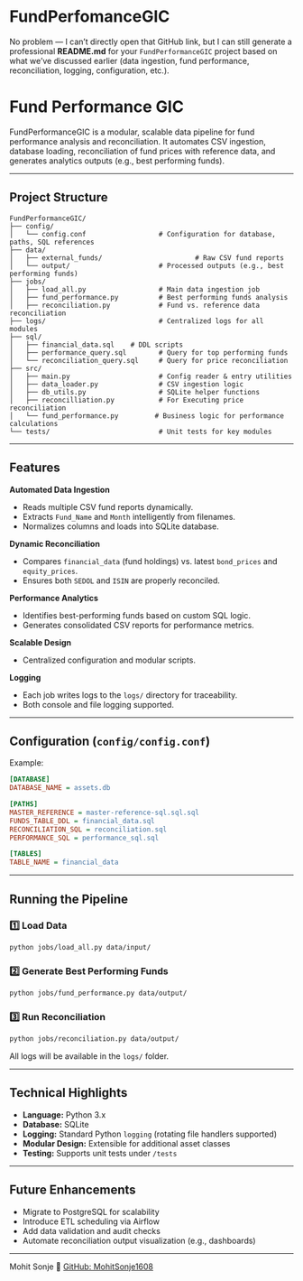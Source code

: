 # FundPerfomanceGIC
No problem — I can’t directly open that GitHub link, but I can still generate a professional **README.md** for your `FundPerformanceGIC` project based on what we’ve discussed earlier (data ingestion, fund performance, reconciliation, logging, configuration, etc.).



#  Fund Performance GIC

FundPerformanceGIC is a modular, scalable data pipeline for fund performance analysis and reconciliation.
It automates CSV ingestion, database loading, reconciliation of fund prices with reference data, and generates analytics outputs (e.g., best performing funds).

---

##  Project Structure

```
FundPerformanceGIC/
├── config/
│   └── config.conf                  # Configuration for database, paths, SQL references
├── data/
│   ├── external_funds/                       # Raw CSV fund reports
│   └── output/                      # Processed outputs (e.g., best performing funds)
├── jobs/
│   ├── load_all.py                  # Main data ingestion job
│   ├── fund_performance.py          # Best performing funds analysis
│   ├── reconciliation.py            # Fund vs. reference data reconciliation
├── logs/                            # Centralized logs for all modules
├── sql/
│   ├── financial_data.sql    # DDL scripts
│   ├── performance_query.sql        # Query for top performing funds
│   └── reconciliation_query.sql     # Query for price reconciliation
├── src/
│   ├── main.py                      # Config reader & entry utilities
│   ├── data_loader.py               # CSV ingestion logic
│   ├── db_utils.py                  # SQLite helper functions
│   ├── reconcilliation.py           # For Executing price reconciliation
│   └── fund_performance.py         # Business logic for performance calculations
└── tests/                           # Unit tests for key modules
```

---

##  Features

 **Automated Data Ingestion**

* Reads multiple CSV fund reports dynamically.
* Extracts `Fund_Name` and `Month` intelligently from filenames.
* Normalizes columns and loads into SQLite database.

 **Dynamic Reconciliation**

* Compares `financial_data` (fund holdings) vs. latest `bond_prices` and `equity_prices`.
* Ensures both `SEDOL` and `ISIN` are properly reconciled.

 **Performance Analytics**

* Identifies best-performing funds based on custom SQL logic.
* Generates consolidated CSV reports for performance metrics.

 **Scalable Design**

* Centralized configuration and modular scripts.

 **Logging**

* Each job writes logs to the `logs/` directory for traceability.
* Both console and file logging supported.

---

##  Configuration (`config/config.conf`)

Example:

```ini
[DATABASE]
DATABASE_NAME = assets.db

[PATHS]
MASTER_REFERENCE = master-reference-sql.sql.sql
FUNDS_TABLE_DDL = financial_data.sql
RECONCILIATION_SQL = reconciliation.sql
PERFORMANCE_SQL = performance_sql.sql

[TABLES]
TABLE_NAME = financial_data
```

---

##  Running the Pipeline

### 1️⃣ Load Data

```bash
python jobs/load_all.py data/input/
```

### 2️⃣ Generate Best Performing Funds

```bash
python jobs/fund_performance.py data/output/
```

### 3️⃣ Run Reconciliation

```bash
python jobs/reconciliation.py data/output/
```

All logs will be available in the `logs/` folder.

---

##  Technical Highlights

* **Language:** Python 3.x
* **Database:** SQLite
* **Logging:** Standard Python `logging` (rotating file handlers supported)
* **Modular Design:** Extensible for additional asset classes
* **Testing:** Supports unit tests under `/tests`

---

##  Future Enhancements

* Migrate to PostgreSQL for scalability
* Introduce ETL scheduling via Airflow
* Add data validation and audit checks
* Automate reconciliation output visualization (e.g., dashboards)

---


Mohit Sonje
🔗 [GitHub: MohitSonje1608](https://github.com/MohitSonje1608)



